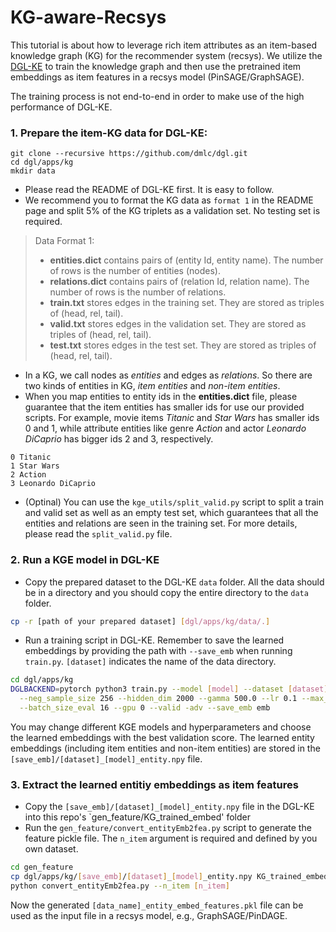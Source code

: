 # KG-aware-Recsys

This tutorial is about how to leverage rich item attributes as an item-based knowledge graph (KG) for the recommender system (recsys). 
We utilize the [DGL-KE](https://github.com/dmlc/dgl/tree/master/apps/kg) to train the knowledge graph and 
then use the pretrained item embeddings as item features in a recsys model (PinSAGE/GraphSAGE).

The training process is not end-to-end in order to make use of the high performance of DGL-KE.

### 1. Prepare the item-KG data for DGL-KE:
  ```
  git clone --recursive https://github.com/dmlc/dgl.git
  cd dgl/apps/kg
  mkdir data
  ```
  - Please read the README of DGL-KE first. It is easy to follow.
  - We recommend you to format the KG data as `format 1` in the README page and split 5% of the KG triplets as a validation set. No testing set is required.

  > Data Format 1:
  > - **entities.dict** contains pairs of (entity Id, entity name). The number of rows is the number of entities (nodes).
  > - **relations.dict** contains pairs of (relation Id, relation name). The number of rows is the number of relations.
  > - **train.txt** stores edges in the training set. They are stored as triples of (head, rel, tail).
  > - **valid.txt** stores edges in the validation set. They are stored as triples of (head, rel, tail).
  > - **test.txt** stores edges in the test set. They are stored as triples of (head, rel, tail).

  - In a KG, we call nodes as *entities* and edges as *relations*. So there are two kinds of entities in KG, *item entities* and *non-item entities*.
  - When you map entities to entity ids in the **entities.dict** file, please guarantee that the item entities has smaller ids for use our provided scripts. 
  For example, movie items *Titanic* and *Star Wars* has smaller ids 0 and 1, while attribute entities like genre *Action* and actor *Leonardo DiCaprio* has bigger ids 2 and 3, respectively.
  
  ```
  0 Titanic
  1 Star Wars
  2 Action
  3 Leonardo DiCaprio
  ```
  - (Optinal) You can use the `kge_utils/split_valid.py` script to split a train and valid set 
  as well as an empty test set, which guarantees that all the entities and relations are seen in the training set. 
  For more details, please read the `split_valid.py` file.

### 2. Run a KGE model in DGL-KE 
  - Copy the prepared dataset to the DGL-KE `data` folder. 
  All the data should be in a directory and you should copy the entire directory to the `data` folder.
  ```bash
  cp -r [path of your prepared dataset] [dgl/apps/kg/data/.]
  ```
  - Run a training script in DGL-KE. Remember to save the learned embeddings by providing the path with `--save_emb` when running
`train.py`. `[dataset]` indicates the name of the data directory. 
  ```bash
  cd dgl/apps/kg
  DGLBACKEND=pytorch python3 train.py --model [model] --dataset [dataset] --batch_size 1024 \
    --neg_sample_size 256 --hidden_dim 2000 --gamma 500.0 --lr 0.1 --max_step 100000 \
    --batch_size_eval 16 --gpu 0 --valid -adv --save_emb emb
  ```
You may change different KGE models and hyperparameters and choose the learned embeddings with the best validation score.
The learned entity embeddings (including item entities and non-item entities) are stored in the `[save_emb]/[dataset]_[model]_entity.npy` file.

### 3. Extract the learned entitiy embeddings as item features
  - Copy the `[save_emb]/[dataset]_[model]_entity.npy` file in the DGL-KE into this repo's `gen_feature/KG_trained_embed' folder
  - Run the `gen_feature/convert_entityEmb2fea.py` script to generate the feature pickle file. 
  The `n_item` argument is required and defined by you own dataset. 
  ```bash
  cd gen_feature
  cp dgl/apps/kg/[save_emb]/[dataset]_[model]_entity.npy KG_trained_embed/.
  python convert_entityEmb2fea.py --n_item [n_item]
  ```
  
  Now the generated `[data_name]_entity_embed_features.pkl` file can be used as the input file in a recsys model, e.g., GraphSAGE/PinDAGE.


 